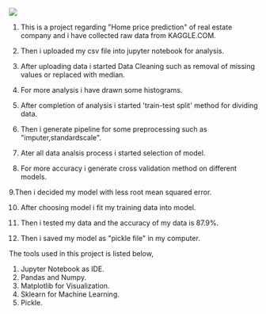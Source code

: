 ![](https://cdn.pixabay.com/photo/2016/11/18/17/46/architecture-1836070_1280.jpg)

1. This is a project regarding "Home price prediction" of real estate company and i have collected raw data from KAGGLE.COM.

2. Then i uploaded my csv file into jupyter notebook for analysis.

3. After uploading data i started Data Cleaning such as removal of missing values or replaced with median.

4. For more analysis i have drawn some histograms.

5. After completion of analysis i started 'train-test split' method for dividing data.

6. Then i generate pipeline for some preprocessing such as "imputer,standardscale".

7. Ater all data analsis process i started selection of model.

8. For more accuracy i generate cross validation method on different models.

9.Then i decided my model with less root mean squared error.

10. After choosing model i fit my training data into model.

11. Then i tested my data and the accuracy of my data is 87.9%.

12. Then i saved my model as "pickle file" in my computer.

The tools used in this project is listed below,
1. Jupyter Notebook as IDE.
2. Pandas and Numpy.
3. Matplotlib for Visualization.
4. Sklearn for Machine Learning.
5. Pickle.
